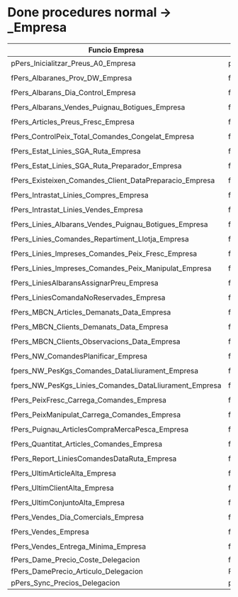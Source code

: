 # Done procedures normal -> _Empresa

|Funcio Empresa|Fucnio std|Done|
|---|---|---|
| pPers_Inicialitzar_Preus_A0_Empresa | pPers_Inicialitzar_Preus_A0 | :heavy_check_mark: |
| fPers_Albaranes_Prov_DW_Empresa | fPers_Albaranes_Prov_DW | :heavy_check_mark: |
| fPers_Albarans_Dia_Control_Empresa | fPers_Albarans_Dia_Control | :heavy_check_mark: |
| fPers_Albarans_Vendes_Puignau_Botigues_Empresa | fPers_Albarans_Vendes_Puignau_Botigues | :heavy_check_mark: |
| fPers_Articles_Preus_Fresc_Empresa | fPers_Articles_Preus_Fresc | :heavy_check_mark: |
| fPers_ControlPeix_Total_Comandes_Congelat_Empresa | fPers_ControlPeix_Total_Comandes_Congelat | :heavy_check_mark: |
| fPers_Estat_Linies_SGA_Ruta_Empresa | fPers_Estat_Linies_SGA_Ruta | :heavy_check_mark: |
| fPers_Estat_Linies_SGA_Ruta_Preparador_Empresa | fPers_Estat_Linies_SGA_Ruta_Preparador | :heavy_check_mark: |
| fPers_Existeixen_Comandes_Client_DataPreparacio_Empresa | fPers_Existeixen_Comandes_Client_DataPreparacio | :heavy_check_mark: |
| fPers_Intrastat_Linies_Compres_Empresa | fPers_Intrastat_Linies_Compres | :heavy_check_mark: |
| fPers_Intrastat_Linies_Vendes_Empresa | fPers_Intrastat_Linies_Vendes | :heavy_check_mark: |
| fPers_Linies_Albarans_Vendes_Puignau_Botigues_Empresa | fPers_Linies_Albarans_Vendes_Puignau_Botigues | :heavy_check_mark: |
| fPers_Linies_Comandes_Repartiment_Llotja_Empresa | fPers_Linies_Comandes_Repartiment_Llotja | :heavy_check_mark: |
| fPers_Linies_Impreses_Comandes_Peix_Fresc_Empresa | fPers_Linies_Impreses_Comandes_Peix_Fresc | :heavy_check_mark: |
| fPers_Linies_Impreses_Comandes_Peix_Manipulat_Empresa | fPers_Linies_Impreses_Comandes_Peix_Manipulat | :heavy_check_mark: |
| fPers_LiniesAlbaransAssignarPreu_Empresa | fPers_LiniesAlbaransAssignarPreu | :heavy_check_mark: |
| fPers_LiniesComandaNoReservades_Empresa | fPers_LiniesComandaNoReservades | :heavy_check_mark: |
| fPers_MBCN_Articles_Demanats_Data_Empresa | fPers_MBCN_Articles_Demanats_Data | :heavy_check_mark: |
| fPers_MBCN_Clients_Demanats_Data_Empresa | fPers_MBCN_Clients_Demanats_Data | :heavy_check_mark: |
| fPers_MBCN_Clients_Observacions_Data_Empresa | fPers_MBCN_Clients_Observacions_Data | :heavy_check_mark: |
| fPers_NW_ComandesPlanificar_Empresa | fPers_NW_ComandesPlanificar | :heavy_check_mark: |
| fpers_NW_PesKgs_Comandes_DataLliurament_Empresa | fpers_NW_PesKgs_Comandes_DataLliurament | :heavy_check_mark: |
| fpers_NW_PesKgs_Linies_Comandes_DataLliurament_Empresa | fpers_NW_PesKgs_Linies_Comandes_DataLliurament | :heavy_check_mark: |
| fPers_PeixFresc_Carrega_Comandes_Empresa | fPers_PeixFresc_Carrega_Comandes | :heavy_check_mark: |
| fPers_PeixManipulat_Carrega_Comandes_Empresa | fPers_PeixManipulat_Carrega_Comandes | :heavy_check_mark: |
| fPers_Puignau_ArticlesCompraMercaPesca_Empresa | fPers_Puignau_ArticlesCompraMercaPesca | :heavy_check_mark: |
| fPers_Quantitat_Articles_Comandes_Empresa | fPers_Quantitat_Articles_Comandes | :heavy_check_mark: |
| fPers_Report_LiniesComandesDataRuta_Empresa | fPers_Report_LiniesComandesDataRuta | :heavy_check_mark: |
| fPers_UltimArticleAlta_Empresa | fPers_UltimArticleAlta | :heavy_check_mark: |
| fPers_UltimClientAlta_Empresa | fPers_UltimClientAlta | :heavy_check_mark: |
| fPers_UltimConjuntoAlta_Empresa | fPers_UltimConjuntoAlta | :heavy_check_mark: |
| fPers_Vendes_Dia_Comercials_Empresa | fPers_Vendes_Dia_Comercials | :heavy_check_mark: |
| fPers_Vendes_Empresa | fPers_Vendes | :heavy_check_mark: |
| fPers_Vendes_Entrega_Minima_Empresa | fPers_Vendes_Entrega_Minima | :heavy_check_mark: |
| fPers_Dame_Precio_Coste_Delegacion | fPers_Dame_Precio_Coste |  |
| fPers_DamePrecio_Articulo_Delegacion | FunPers_DamePrecio_Articulo |  |
| pPers_Sync_Precios_Delegacion | pPers_Sync_Precios |  |
